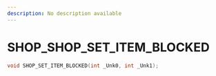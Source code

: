 ```yaml
---
description: No description available 
---
```


# SHOP\_SHOP_SET_ITEM_BLOCKED

```cpp
void SHOP_SET_ITEM_BLOCKED(int _Unk0, int _Unk1);
```
